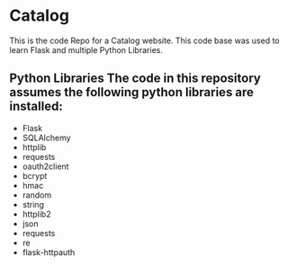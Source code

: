 # Catalog

This is the code Repo for a Catalog website. This code base was used to learn Flask and multiple Python Libraries.

## Python Libraries The code in this repository assumes the following python libraries are installed:
* Flask
* SQLAlchemy
* httplib
* requests
* oauth2client
* bcrypt
* hmac
* random 
* string
* httplib2
* json
* requests
* re
* flask-httpauth
